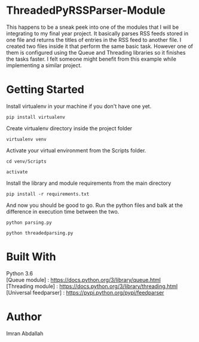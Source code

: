 ThreadedPyRSSParser-Module
===

This happens to be a sneak peek into one of the modules that I will be integrating to my final year project. It basically parses RSS feeds stored in one file and 
returns the titles of entries in the RSS feed to another file. I created two files inside it that perform the same basic task. However one of them is configured using 
the Queue and Threading libraries so it finishes the tasks faster. I felt someone might benefit from this example while implementing a similar project.

Getting Started
===

Install virtualenv in your machine if you don't have one yet.

```
pip install virtualenv
```

Create virtualenv directory inside the project folder

```
virtualenv venv
```

Activate your virtual environment from the Scripts folder.

```
cd venv/Scripts
```

```
activate
```

Install the library and module requirements from the main directory

```
pip install -r requirements.txt
```

And now you should be good to go. Run the python files and balk at the difference in execution time between the two.

```
python parsing.py

```

```
python threadedparsing.py
```


Built With
===

Python 3.6  
[Queue module] : https://docs.python.org/3/library/queue.html  
[Threading module] : https://docs.python.org/3/library/threading.html  
[Universal feedparser] : https://pypi.python.org/pypi/feedparser  

Author
===

Imran Abdallah
